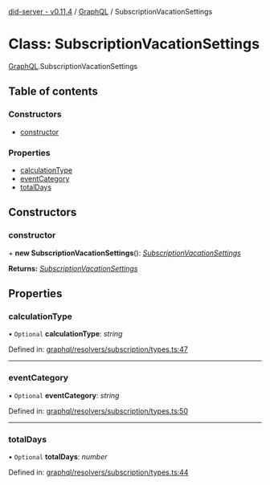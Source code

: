 [did-server - v0.11.4](../README.md) / [GraphQL](../modules/graphql.md) / SubscriptionVacationSettings

# Class: SubscriptionVacationSettings

[GraphQL](../modules/graphql.md).SubscriptionVacationSettings

## Table of contents

### Constructors

- [constructor](graphql.subscriptionvacationsettings.md#constructor)

### Properties

- [calculationType](graphql.subscriptionvacationsettings.md#calculationtype)
- [eventCategory](graphql.subscriptionvacationsettings.md#eventcategory)
- [totalDays](graphql.subscriptionvacationsettings.md#totaldays)

## Constructors

### constructor

\+ **new SubscriptionVacationSettings**(): [*SubscriptionVacationSettings*](graphql.subscriptionvacationsettings.md)

**Returns:** [*SubscriptionVacationSettings*](graphql.subscriptionvacationsettings.md)

## Properties

### calculationType

• `Optional` **calculationType**: *string*

Defined in: [graphql/resolvers/subscription/types.ts:47](https://github.com/Puzzlepart/did/blob/dev/server/graphql/resolvers/subscription/types.ts#L47)

___

### eventCategory

• `Optional` **eventCategory**: *string*

Defined in: [graphql/resolvers/subscription/types.ts:50](https://github.com/Puzzlepart/did/blob/dev/server/graphql/resolvers/subscription/types.ts#L50)

___

### totalDays

• `Optional` **totalDays**: *number*

Defined in: [graphql/resolvers/subscription/types.ts:44](https://github.com/Puzzlepart/did/blob/dev/server/graphql/resolvers/subscription/types.ts#L44)
